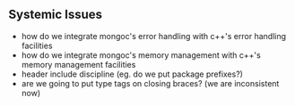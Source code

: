 ## Systemic Issues
 - how do we integrate mongoc's error handling with c++'s error handling facilities
 - how do we integrate mongoc's memory management with c++'s memory management facilities
 - header include discipline (eg. do we put package prefixes?)
 - are we going to put type tags on closing braces? (we are inconsistent now)
